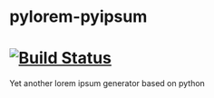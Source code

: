 pylorem-pyipsum
===============
[![Build Status](https://travis-ci.org/rabbiabram-develop/pylorem-pyipsum.png?branch=master)](https://travis-ci.org/rabbiabram-develop/pylorem-pyipsum)
===============
Yet another lorem ipsum generator based on python
